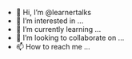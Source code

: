 - 👋 Hi, I’m @learnertalks
- 👀 I’m interested in ...
- 🌱 I’m currently learning ...
- 💞️ I’m looking to collaborate on ...
- 📫 How to reach me ...

<!---
learnertalks/learnertalks is a ✨ special ✨ repository because its `README.md` (this file) appears on your GitHub profile.
You can click the Preview link to take a look at your changes.
---https://www.learnertalks.com/
